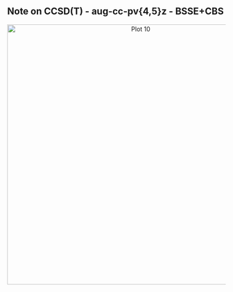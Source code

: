 ## Note on CCSD(T) - aug-cc-pv{4,5}z - BSSE+CBS

<div>
    <a href="https://plot.ly/~nvpopov/10/?share_key=EpvP6LZlYAvAbh31fWMlKP" target="_blank" title="Plot 10" style="display: block; text-align: center;"><img src="https://plot.ly/~nvpopov/10.png?share_key=EpvP6LZlYAvAbh31fWMlKP" alt="Plot 10" style="max-width: 100%;width: 600px;"  width="600" onerror="this.onerror=null;this.src='https://plot.ly/404.png';" /></a>
    <script data-plotly="nvpopov:10" sharekey-plotly="EpvP6LZlYAvAbh31fWMlKP" src="https://plot.ly/embed.js" async></script>
</div>
